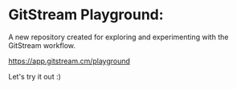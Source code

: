 # GitStream Playground:

A new repository created for exploring and experimenting with the GitStream workflow.

https://app.gitstream.cm/playground

Let's try it out :)
